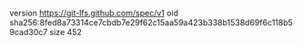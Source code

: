 version https://git-lfs.github.com/spec/v1
oid sha256:8fed8a73314ce7cbdb7e29f62c15aa59a423b338b1538d69f6c118b59cad30c7
size 452
